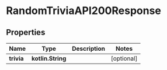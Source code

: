 
# RandomTriviaAPI200Response

## Properties
| Name | Type | Description | Notes |
| ------------ | ------------- | ------------- | ------------- |
| **trivia** | **kotlin.String** |  |  [optional] |



